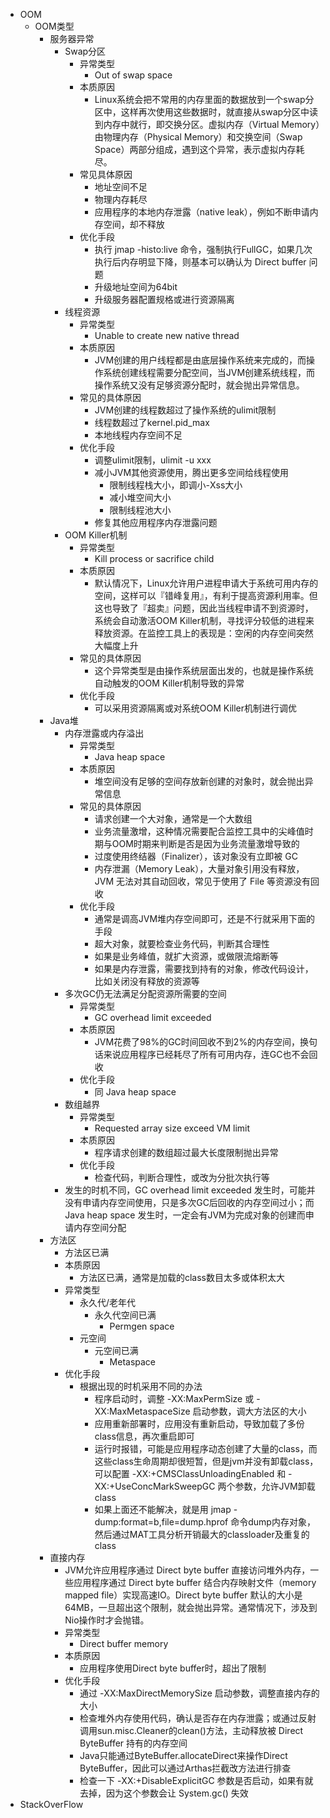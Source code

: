 - OOM
  - OOM类型
    - 服务器异常
      - Swap分区
        - 异常类型
          - Out of swap space
        - 本质原因
          - Linux系统会把不常用的内存里面的数据放到一个swap分区中，这样再次使用这些数据时，就直接从swap分区中读到内存中就行，即交换分区。虚拟内存（Virtual Memory）由物理内存（Physical Memory）和交换空间（Swap Space）两部分组成，遇到这个异常，表示虚拟内存耗尽。
        - 常见具体原因
          - 地址空间不足
          - 物理内存耗尽
          - 应用程序的本地内存泄露（native leak），例如不断申请内存空间，却不释放
        - 优化手段
          - 执行 jmap -histo:live <pid> 命令，强制执行FullGC，如果几次执行后内存明显下降，则基本可以确认为 Direct buffer 问题
          - 升级地址空间为64bit
          - 升级服务器配置规格或进行资源隔离
      - 线程资源
        - 异常类型
          - Unable to create new native thread
        - 本质原因
          - JVM创建的用户线程都是由底层操作系统来完成的，而操作系统创建线程需要分配空间，当JVM创建系统线程，而操作系统又没有足够资源分配时，就会抛出异常信息。
        - 常见的具体原因
          - JVM创建的线程数超过了操作系统的ulimit限制
          - 线程数超过了kernel.pid_max
          - 本地线程内存空间不足
        - 优化手段
          - 调整ulimit限制，ulimit -u xxx
          - 减小JVM其他资源使用，腾出更多空间给线程使用
            - 限制线程栈大小，即调小-Xss大小
            - 减小堆空间大小
            - 限制线程池大小
          - 修复其他应用程序内存泄露问题
      - OOM Killer机制
        - 异常类型
          - Kill process or sacrifice child
        - 本质原因
          - 默认情况下，Linux允许用户进程申请大于系统可用内存的空间，这样可以『错峰复用』，有利于提高资源利用率。但这也导致了『超卖』问题，因此当线程申请不到资源时，系统会自动激活OOM Killer机制，寻找评分较低的进程来释放资源。在监控工具上的表现是：空闲的内存空间突然大幅度上升
        - 常见的具体原因
          - 这个异常类型是由操作系统层面出发的，也就是操作系统自动触发的OOM Killer机制导致的异常
        - 优化手段
          - 可以采用资源隔离或对系统OOM Killer机制进行调优
    - Java堆
      - 内存泄露或内存溢出
        - 异常类型
          - Java heap space
        - 本质原因
          - 堆空间没有足够的空间存放新创建的对象时，就会抛出异常信息
        - 常见的具体原因
          - 请求创建一个大对象，通常是一个大数组
          - 业务流量激增，这种情况需要配合监控工具中的尖峰值时期与OOM时期来判断是否是因为业务流量激增导致的
          - 过度使用终结器（Finalizer），该对象没有立即被 GC
          - 内存泄漏（Memory Leak），大量对象引用没有释放，JVM 无法对其自动回收，常见于使用了 File 等资源没有回收
        - 优化手段
          - 通常是调高JVM堆内存空间即可，还是不行就采用下面的手段
          - 超大对象，就要检查业务代码，判断其合理性
          - 如果是业务峰值，就扩大资源，或做限流熔断等
          - 如果是内存泄露，需要找到持有的对象，修改代码设计，比如关闭没有释放的资源等
      - 多次GC仍无法满足分配资源所需要的空间
        - 异常类型
          - GC overhead limit exceeded
        - 本质原因
          - JVM花费了98%的GC时间回收不到2%的内存空间，换句话来说应用程序已经耗尽了所有可用内存，连GC也不会回收
        - 优化手段
          - 同 Java heap space
      - 数组越界
        - 异常类型
          - Requested array size exceed VM limit
        - 本质原因
          - 程序请求创建的数组超过最大长度限制抛出异常
        - 优化手段
          - 检查代码，判断合理性，或改为分批次执行等
      - 发生的时机不同，GC overhead limit exceeded 发生时，可能并没有申请内存空间使用，只是多次GC后回收的内存空间过小；而 Java heap space 发生时，一定会有JVM为完成对象的创建而申请内存空间分配
    - 方法区
      - 方法区已满
      - 本质原因
        - 方法区已满，通常是加载的class数目太多或体积太大
      - 异常类型
        - 永久代/老年代
          - 永久代空间已满
            - Permgen space
        - 元空间
          - 元空间已满
            - Metaspace
      - 优化手段
        - 根据出现的时机采用不同的办法
          - 程序启动时，调整 -XX:MaxPermSize 或 -XX:MaxMetaspaceSize 启动参数，调大方法区的大小
          - 应用重新部署时，应用没有重新启动，导致加载了多份class信息，再次重启即可
          - 运行时报错，可能是应用程序动态创建了大量的class，而这些class生命周期却很短暂，但是jvm并没有卸载class，可以配置 -XX:+CMSClassUnloadingEnabled 和 -XX:+UseConcMarkSweepGC 两个参数，允许JVM卸载class
          - 如果上面还不能解决，就是用 jmap -dump:format=b,file=dump.hprof <process-id> 命令dump内存对象，然后通过MAT工具分析开销最大的classloader及重复的class
    - 直接内存
      - JVM允许应用程序通过 Direct byte buffer 直接访问堆外内存，一些应用程序通过 Direct byte buffer 结合内存映射文件（memory mapped file）实现高速IO。Direct byte buffer 默认的大小是64MB，一旦超出这个限制，就会抛出异常。通常情况下，涉及到Nio操作时才会抛错。
      - 异常类型
        - Direct buffer memory
      - 本质原因
        - 应用程序使用Direct byte buffer时，超出了限制
      - 优化手段
        - 通过 -XX:MaxDirectMemorySize 启动参数，调整直接内存的大小
        - 检查堆外内存使用代码，确认是否存在内存泄露；或通过反射调用sun.misc.Cleaner的clean()方法，主动释放被 Direct ByteBuffer 持有的内存空间
        - Java只能通过ByteBuffer.allocateDirect来操作Direct ByteBuffer，因此可以通过Arthas拦截改方法进行排查
        - 检查一下 -XX:+DisableExplicitGC 参数是否启动，如果有就去掉，因为这个参数会让 System.gc() 失效
- StackOverFlow